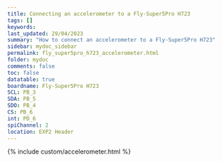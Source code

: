 ```yaml
---
title: Connecting an accelerometer to a Fly-Super5Pro H723
tags: []
keywords: 
last_updated: 29/04/2023
summary: "How to connect an accelerometer to a Fly-Super5Pro H723"
sidebar: mydoc_sidebar
permalink: fly_super5pro_h723_accelerometer.html
folder: mydoc
comments: false
toc: false
datatable: true
boardname: Fly-Super5Pro H723
SCL: PB_3
SDA: PB_5
SDO: PB_4
CS: PB_6
int: PD_6
spiChannel: 2
location: EXP2 Header
---
```


{% include custom/accelerometer.html %}
